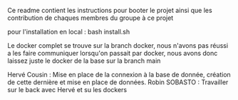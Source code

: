 Ce readme contient les instructions pour booter le projet ainsi que les contribution de chaques membres du groupe à ce projet

pour l'installation en local : bash install.sh

Le docker complet se trouve sur la branch docker, nous n'avons pas réussi a les faire communiquer lorsqu'on passait par docker, nous avons donc laissez juste le docker de la base sur la branch main

Hervé Cousin : Mise en place de la connexion à la base de donnée, création de cette dernière et mise en place de données. 
Robin SOBASTO : Travailler sur le back avec Hervé et su les dockers